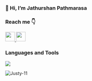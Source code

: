 ### 👋 Hi, I’m Jathurshan Pathmarasa 

<h3 align="left">Reach me 👇</h3>
<p align="left">
<a href="https://www.linkedin.com/in/jathurshan-pathmarasa-10559622a/" target="_blank" rel="noreferrer">
  <img src="https://skillicons.dev/icons?i=linkedin" width="30" height="30"/>
</a>
<a href="mailto:jathursh11@gmail.com" target="_blank" rel="noreferrer">
  <img src="https://skillicons.dev/icons?i=gmail" width="30" height="30"/>
</a>
</p>

<h3 align="left">Languages and Tools</h3>
<p align="left"> 
  <a href="https://skillicons.dev">
    <img src="https://skillicons.dev/icons?i=python,java,cpp,spring,fastapi,postman,opencv,mongodb,firebase,mysql,tensorflow,pytorch,git,gcp,linux,androidstudio,figma,matlab&perline=9"/>
  </a>
</p>

<p><img align="left" src="https://github-readme-stats.vercel.app/api/top-langs?username=Justy-11&show_icons=true&locale=en&layout=compact&show_icons=true&theme=dark" alt="Justy-11" /></p>

<!--- <p>&nbsp;<img align="center" src="https://github-readme-stats.vercel.app/api?username=Justy-11&show_icons=true&locale=en" alt="Justy-11" /></p>

<p><img align="center" src="https://github-readme-streak-stats.herokuapp.com/?user=Justy-11&" alt="Justy-11" /></p>
--->

<!---
Justy-11/Justy-11 is a ✨ special ✨ repository because its `README.md` (this file) appears on your GitHub profile.
You can click the Preview link to take a look at your changes.
--->
